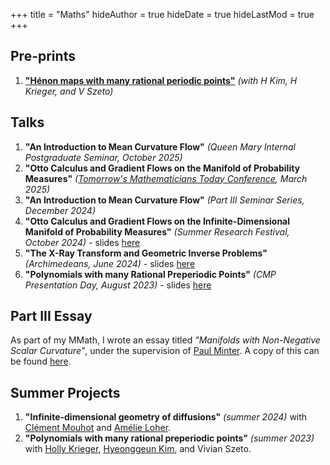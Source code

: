 +++
title = "Maths"
hideAuthor = true
hideDate = true
hideLastMod = true
+++
## Pre-prints
1. [**"Hénon maps with many rational periodic points"**](https://arxiv.org/abs/2412.01668) _(with H Kim, H Krieger, and V Szeto)_

## Talks
1. **"An Introduction to Mean Curvature Flow"** _(Queen Mary Internal Postgraduate Seminar, October 2025)_
1. **"Otto Calculus and Gradient Flows on the Manifold of Probability Measures"** _([Tomorrow's Mathematicians Today Conference](https://sites.google.com/view/ima-tmt-2025/), March 2025)_
1. **"An Introduction to Mean Curvature Flow"** _(Part III Seminar Series, December 2024)_
1. **"Otto Calculus and Gradient Flows on the Infinite-Dimensional Manifold of Probability Measures"** _(Summer Research Festival, October 2024)_ - slides [here](../files/maths/talks/M%20Postolache%20-%20Otto%20Calculus%20and%20Gradient%20Flows.pdf)
1. **"The X-Ray Transform and Geometric Inverse Problems"** _(Archimedeans, June 2024)_ - slides [here](../files/maths/talks/M%20Postolache%20-%20The%20X-Ray%20Transform%20and%20Geometric%20Inverse%20Problems.pdf)
1. **"Polynomials with many Rational Preperiodic Points"** _(CMP Presentation Day, August 2023)_ - slides [here](../files/maths/talks/Polynomials%20With%20Many%20Rational%20Preperiodic%20Points%20-%20CMP%20Presentation.pptx)

## Part III Essay
As part of my MMath, I wrote an essay titled _"Manifolds with Non-Negative Scalar Curvature"_, under the supervision of [Paul Minter](https://minterscompactness.wordpress.com/). A copy of this can be found [here](../files/maths/essay.pdf).

## Summer Projects
1. **"Infinite-dimensional geometry of diffusions"** _(summer 2024)_ with [Clément Mouhot](https://cmouhot.wordpress.com/) and [Amélie Loher](https://amelieloher.github.io/). 
1. **"Polynomials with many rational preperiodic points"** _(summer 2023)_ with [Holly Krieger](https://www.dpmms.cam.ac.uk/~hk439/), [Hyeonggeun Kim](https://sites.google.com/umich.edu/kimhg/home), and Vivian Szeto. 


